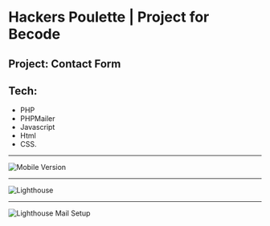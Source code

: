 # Hackers Poulette | Project for Becode

## Project: Contact Form 

## Tech: 
* PHP
* PHPMailer
* Javascript 
* Html
* CSS.        
---
![Mobile Version](https://i.ibb.co/x8pdz5s/hackerspoulette.png)


---

![Lighthouse](https://i.ibb.co/jZL4rhb/100.png) 


---

![Lighthouse](https://i.ibb.co/kx6DtK7/Mail.png) Mail Setup
